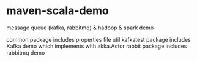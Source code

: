 # maven-scala-demo
message queue (kafka, rabbitmq) &amp; hadoop &amp; spark demo

common package includes properties file util
kafkatest package includes Kafka demo which implements with akka.Actor
rabbit package includes rabbitmq demo
